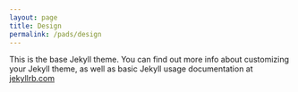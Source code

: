 ```yaml
---
layout: page
title: Design
permalink: /pads/design
---
```


This is the base Jekyll theme. You can find out more info about customizing your Jekyll theme, as well as basic Jekyll usage documentation at [jekyllrb.com](https://jekyllrb.com/)

